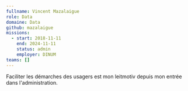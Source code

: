 ```yaml
---
fullname: Vincent Mazalaigue
role: Data
domaine: Data
github: mazalaigue
missions:
  - start: 2018-11-11
    end: 2024-11-11
    status: admin
    employer: DINUM
teams: []
---
```

Faciliter les démarches des usagers est mon leitmotiv depuis mon entrée dans l'administration.